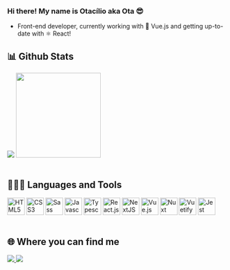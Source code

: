 ### Hi there! My name is Otacílio aka Ota 😎

- Front-end developer, currently working with 💚 Vue.js and getting up-to-date with ⚛ React!

## 📊 Github Stats
<div style="display: inline_block">
  <img src="https://github-readme-stats.vercel.app/api?username=otaneto&show_icons=true&theme=radical" />
  <a href="https://github.com/otaneto/github-readme-stats">
    <img height="195" src="https://github-readme-stats.vercel.app/api/top-langs/?username=otaneto&theme=radical&layout=compact" />
  </a>
</div>

<br>

## 🧑🏾‍💻 Languages and Tools

<div style="display: inline_block">
  <img width="40" height="40" title="HTML5" src="https://cdn.jsdelivr.net/gh/devicons/devicon/icons/html5/html5-original.svg" />
  <img width="40" height="40" title="CSS3" src="https://cdn.jsdelivr.net/gh/devicons/devicon/icons/css3/css3-original.svg" />
  <img idth="40" height="40" title="Sass" src="https://cdn.jsdelivr.net/gh/devicons/devicon/icons/sass/sass-original.svg" />
  <img width="40" height="40" title="Javascript" src="https://cdn.jsdelivr.net/gh/devicons/devicon/icons/javascript/javascript-original.svg" />
  <img width="40" height="40" title="Typescript" src="https://cdn.jsdelivr.net/gh/devicons/devicon/icons/typescript/typescript-original.svg" />
  <img width="40" height="40" title="React.js" src="https://cdn.jsdelivr.net/gh/devicons/devicon/icons/react/react-original.svg" />
  <img width="40" height="40" title="NextJS" src="https://cdn.jsdelivr.net/gh/devicons/devicon/icons/nextjs/nextjs-original-wordmark.svg" />        
  <img width="40" height="40" title="Vue.js" src="https://cdn.jsdelivr.net/gh/devicons/devicon/icons/vuejs/vuejs-original.svg" />
  <img width="40" height="40" title="Nuxt" src="https://cdn.jsdelivr.net/gh/devicons/devicon/icons/nuxtjs/nuxtjs-original.svg" />
  <img width="40" height="40" title="Vuetify" src="https://cdn.jsdelivr.net/gh/devicons/devicon/icons/vuetify/vuetify-original.svg" />
  <img width="40" height="40" title="Jest" src="https://cdn.jsdelivr.net/gh/devicons/devicon/icons/jest/jest-plain.svg" />
</div>

<br>

## 🌐 Where you can find me
<div style="display: inline_block">
  <a href="https://linkedin.com/in/otaneto">
    <img src="https://img.shields.io/badge/LinkedIn-0077B5?style=for-the-badge&logo=linkedin&logoColor=white" />
  </a>
  <a href="https://twitter.com/otaneto">
    <img src="https://img.shields.io/badge/Twitter-1DA1F2?style=for-the-badge&logo=twitter&logoColor=white" />
  </a>
</div>
